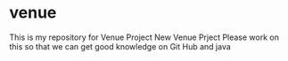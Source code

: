 # venue
This is my repository for Venue Project
New Venue Prject Please work on this so that we can get good knowledge on Git Hub and java
